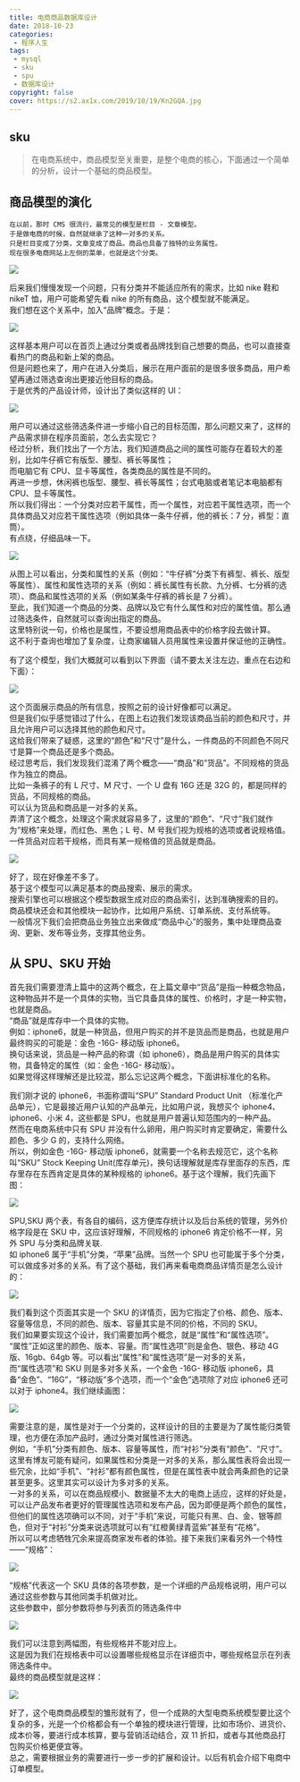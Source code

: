 ```yaml
---
title: 电商商品数据库设计
date: 2018-10-23
categories: 
 - 程序人生
tags:
 - mysql
 - sku
 - spu
 - 数据库设计
copyright: false
cover: https://s2.ax1x.com/2019/10/19/Kn2GQA.jpg
---
```

## sku ##

>在电商系统中，商品模型至关重要，是整个电商的核心，下面通过一个简单的分析，设计一个基础的商品模型。

商品模型的演化
-------

    在以前，那时 CMS 很流行，最常见的模型是栏目 - 文章模型。
    于是做电商的时候，自然就继承了这种一对多的关系。
    只是栏目变成了分类，文章变成了商品。商品也具备了独特的业务属性。
    现在很多电商网站上左侧的菜单，也就是这个分类。


![](https://s2.ax1x.com/2019/10/19/Kn6zSs.jpg)

  后来我们慢慢发现一个问题，只有分类并不能适应所有的需求，比如 nike 鞋和 nikeT 恤，用户可能希望先看 nike 的所有商品，这个模型就不能满足。  
  我们想在这个关系中，加入“品牌”概念。于是：  


![](https://s2.ax1x.com/2019/10/19/Knch7T.jpg)


  这样基本用户可以在首页上通过分类或者品牌找到自己想要的商品，也可以直接查看热门的商品和新上架的商品。  
  但是问题也来了，用户在进入分类后，展示在用户面前的是很多很多商品，用户希望再通过筛选查询出更接近他目标的商品。  
  于是优秀的产品设计师，设计出了类似这样的 UI：  


![](https://s2.ax1x.com/2019/10/19/KngQvn.jpg)


  用户可以通过这些筛选条件进一步缩小自己的目标范围，那么问题又来了，这样的产品需求排在程序员面前，怎么去实现它？  
  经过分析，我们找出了一个方法，我们知道商品之间的属性可能存在着较大的差别，比如牛仔裤它有版型、腰型、裤长等属性；  
  而电脑它有 CPU、显卡等属性，各类商品的属性是不同的。  
  再进一步想，休闲裤也版型、腰型、裤长等属性；台式电脑或者笔记本电脑都有 CPU、显卡等属性。  
  所以我们得出：一个分类对应若干属性，而一个属性，对应若干属性选项，而一个具体商品又对应若干属性选项（例如具体一条牛仔裤，他的裤长：7 分，裤型：直筒）。  
  有点绕，仔细品味一下。  


![](https://s2.ax1x.com/2019/10/19/Kng8bV.jpg)


  从图上可以看出，分类和属性的关系（例如：“牛仔裤”分类下有裤型、裤长、版型等属性）、属性和属性选项的关系（例如：裤长属性有长款、九分裤、七分裤的选项）、商品和属性选项的关系（例如某条牛仔裤的裤长是 7 分裤）。  
  至此，我们知道一个商品的分类、品牌以及它有什么属性和对应的属性值。那么通过筛选条件，自然就可以查询出指定的商品。  
  这里特别说一句，价格也是属性，不要设想用商品表中的价格字段去做计算。  
  这不利于查询也增加了复杂度，让商家编辑人员用属性来设置并保证他的正确性。  

  有了这个模型，我们大概就可以看到以下界面（请不要太关注左边，重点在右边和下面）：  


![](https://s2.ax1x.com/2019/10/19/Kngt5F.jpg)


  这个页面展示商品的所有信息，按照之前的设计好像都可以满足。  
  但是我们似乎感觉错过了什么，在图上右边我们发现该商品当前的颜色和尺寸，并且允许用户可以选择其他的颜色和尺寸。  
  这给我们带来了疑惑，这里的“颜色”和“尺寸”是什么，一件商品的不同颜色不同尺寸是算一个商品还是多个商品。  
  经过思考后，我们发现我们混淆了两个概念——“商品”和“货品”。不同规格的货品作为独立的商品。  
  比如一条裤子的有 L 尺寸、M 尺寸、一个 U 盘有 16G 还是 32G 的，都是同样的货品，不同规格的商品。  
  可以认为货品和商品是一对多的关系。  
  弄清了这个概念，处理这个需求就容易多了，这里的“颜色”、“尺寸”我们就作为“规格”来处理，而红色、黑色；L 号、M 号我们视为规格的选项或者说规格值。  
  一件货品对应若干规格，而具有某一规格值的货品就是商品。  


![](https://s2.ax1x.com/2019/10/19/Kng2Pe.jpg)

  好了，现在好像差不多了。  
  基于这个模型可以满足基本的商品搜索、展示的需求。  
  搜索引擎也可以根据这个模型数据生成对应的商品索引，达到准确搜索的目的。  
  商品模块还会和其他模块一起协作，比如用户系统、订单系统、支付系统等。  
  一般情况下我们会把商品业务独立出来做成“商品中心”的服务，集中处理商品查询、更新、发布等业务，支撑其他业务。  


从 SPU、SKU 开始
------------

  首先我们需要澄清上篇中的这两个概念，在上篇文章中“货品”是指一种概念物品，这种物品并不是一个具体的实物，当它具备具体的属性、价格时，才是一种实物，也就是商品。  
  “商品”就是库存中一个具体的实物。  
  例如：iphone6，就是一种货品，但用户购买的并不是货品而是商品，也就是用户最终购买的可能是：金色 -16G- 移动版 iphone6。  
  换句话来说，货品是一种产品的称谓（如 iphone6），商品是用户购买的具体实物，具备特定的属性（如：金色 -16G- 移动版）。  
  如果觉得这样理解还是比较混，那么忘记这两个概念，下面讲标准化的名称。  

  我们刚才说的 iphone6，书面称谓叫“SPU” Standard Product Unit （标准化产品单元），它是最接近用户认知的产品单元，比如用户说，我想买个 iphone4、iphone6、小米 4，这些都是 SPU，也就是用户普遍认知范围内的一种产品。  
  然而在电商系统中只有 SPU 并没有什么卵用，用户购买时肯定要确定，需要什么颜色、多少 G 的，支持什么网络。  
  所以，例如金色 -16G- 移动版 iphone6，就需要一个名称去规范它，这个名称叫“SKU” Stock Keeping Unit(库存单元)，换句话理解就是库存里面存的东西，库存里存在东西肯定是具体的某种规格的 iphone6。基于这个理解，我们先画下图：  


![](https://s2.ax1x.com/2019/10/19/Kng4KI.jpg)


  SPU,SKU 两个表，有各自的编码，这方便库存统计以及后台系统的管理，另外价格字段是在 SKU 中，这应该好理解，不同规格的 iphone6 肯定价格不一样，另外 SPU 与分类和品牌关联.  
  如 iphone6 属于“手机”分类，“苹果”品牌。当然一个 SPU 也可能属于多个分类，可以做成多对多的关系。有了这个基础，我们再来看电商商品详情页是怎么设计的：  


![](https://s2.ax1x.com/2019/10/19/KngqPg.jpg)


  我们看到这个页面其实是一个 SKU 的详情页，因为它指定了价格、颜色、版本、容量等信息，不同的颜色、版本、容量其实是不同的价格，不同的 SKU。  
  我们如果要实现这个设计，我们需要加两个概念，就是“属性”和“属性选项”。  
  “属性”正如这里的颜色、版本、容量。而“属性选项”则是金色、银色、移动 4G 版、16gb、64gb 等。可以看出“属性”和“属性选项”是一对多的关系，  
  而“属性选项”和 SKU 则是多对多关系，一个金色 -16G- 移动版 iphone6，具备“金色”、“16G”，“移动版”多个选项，而一个“金色”选项除了对应 iphone6 还可以对于 iphone4。我们继续画图：  


![](https://s2.ax1x.com/2019/10/19/KngLGQ.jpg)


  需要注意的是，属性是对于一个分类的，这样设计的目的主要是为了属性能归类管理，也方便在添加产品时，通过分类对属性进行筛选。  
  例如，“手机”分类有颜色、版本、容量等属性，而“衬衫”分类有“颜色”、“尺寸”。这里有博友可能有疑问，如果属性和分类是一对多的关系，那么属性表将会出现一些冗余，比如“手机”、“衬衫”都有颜色属性，但是在属性表中就会两条颜色的记录甚至更多。这里其实可以设计为多对多的关系。  
  一对多的关系，可以在商品规模小、数据量不太大的电商上适应，这样的好处是，可以让产品发布者更好的管理属性选项和发布产品，因为即便是两个颜色的属性，但他们的属性选项确可以不同，对于“手机”来说，可能只有黑、白、金、银等颜色，但对于“衬衫”分类来说选项就可以有“红橙黄绿青蓝紫”甚至有“花格”。  
  所以可以考虑牺牲冗余来提高商家发布者的体验。接下来我们来看另外一个特性——“规格”：  


![](https://s2.ax1x.com/2019/10/19/Kngzq0.jpg)


  “规格”代表这一个 SKU 具体的各项参数，是一个详细的产品规格说明，用户可以通过这些参数与其他同类手机做对比。  
  这些参数中，部分参数将参与列表页的筛选条件中  


![](https://s2.ax1x.com/2019/10/19/Kn2CIU.jpg)


  我们可以注意到两幅图，有些规格并不能对应上。  
  这是因为我们在规格表中可以设置哪些规格显示在详细页中，哪些规格显示在列表筛选条件中。  
  最终的商品模型就是这样：  


![](https://s2.ax1x.com/2019/10/19/Kn2iiF.jpg)


  好了，这个电商商品模型的雏形就有了，但一个成熟的大型电商系统模型要比这个复杂的多，光是一个价格都会有一个单独的模块进行管理，比如市场价、进货价、成本价等，要进行成本核算，要与营销活动结合，双 11 折扣，或者与其他商品打包购买价格更便宜等。  
  总之，需要根据业务的需要进行一步一步的扩展和设计。以后有机会介绍下电商中订单模型。  

